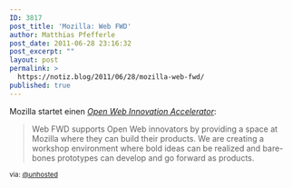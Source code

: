 ```yaml
---
ID: 3817
post_title: 'Mozilla: Web FWD'
author: Matthias Pfefferle
post_date: 2011-06-28 23:16:32
post_excerpt: ""
layout: post
permalink: >
  https://notiz.blog/2011/06/28/mozilla-web-fwd/
published: true
---
```

Mozilla startet einen <em><a href="http://webfwd.org/">Open Web Innovation Accelerator</a></em>:

<blockquote>Web FWD supports Open Web innovators by providing a space at Mozilla where they can build their products. We are creating a workshop environment where bold ideas can be realized and bare-bones prototypes can develop and go forward as products.</blockquote>

<small>via: <a href="http://twitter.com/unhosted/status/85773206023180288">@unhosted</a></small>